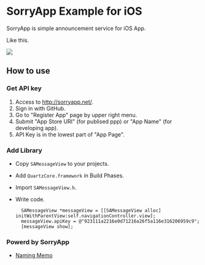 # SorryApp Example for iOS

SorryApp is simple announcement service for iOS App.

Like this. 

![](http://tobioka.net/wp-content/uploads/2012/10/sorryapp.png)

## How to use

### Get API key

1. Access to <http://sorryapp.net/>.
2. Sign in with GitHub.
3. Go to "Register App" page by upper right menu. 
4. Submit "App Store URI" (for publised ppp) or "App Name" (for developing app).
5. API Key is in the lowest part of "App Page".

### Add Library
 
* Copy `SAMessageView` to your projects.
* Add `QuartzCore.framework` in Build Phases.
* Import `SAMessageView.h`.
* Write code.

        SAMessageView *messageView = [[SAMessageView alloc] initWithParentView:self.navigationController.view];
        messageView.apiKey = @"923111a2216e0d71216a26f5a116e316206959c9";
        [messageView show];
	
### Powerd by SorryApp

* [Naming Memo](https://itunes.apple.com/us/app/naming-memo/id568420416?mt=8)